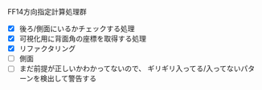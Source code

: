 FF14方向指定計算処理群

- [x] 後ろ/側面にいるかチェックする処理
- [x] 可視化用に背面角の座標を取得する処理
- [x] リファクタリング
- [ ] 側面
- [ ] まだ前提が正しいかわかってないので、
ギリギリ入ってる/入ってないパターンを検出して警告する
